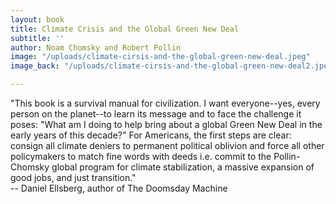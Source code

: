 ```yaml
---
layout: book
title: Climate Crisis and the Global Green New Deal
subtitle: ''
author: Noam Chomsky and Robert Pollin
image: "/uploads/climate-cirsis-and-the-global-green-new-deal.jpeg"
image_back: "/uploads/climate-cirsis-and-the-global-green-new-deal2.jpeg"

---
```

"This book is a survival manual for civilization. I want everyone--yes, every person on the planet--to learn its message and to face the challenge it poses: "What am I doing to help bring about a global Green New Deal in the early years of this decade?" For Americans, the first steps are clear: consign all climate deniers to permanent political oblivion and force all other policymakers to match fine words with deeds i.e. commit to the Pollin-Chomsky global program for climate stabilization, a massive expansion of good jobs, and just transition."  
\-- Daniel Ellsberg, author of The Doomsday Machine